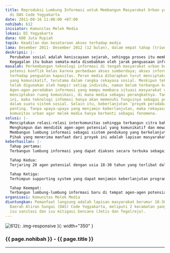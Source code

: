 ```yaml
---
title: Reproduksi Lumbung Informasi untuk Membangun Masyarakat Urban yang Komunikatif
  di DAS Code Yogyakarta
date: 2011-09-16 11:08:00 +07:00
nohibah: 612
inisiator: Komunitas Melek Media
lokasi: DI Yogyakarta
dana: 600 Juta Rupiah
topik: Keadilan dan kesetaraan akses terhadap media
lama: Desember 2011- Desember 2012 (12 bulan), dalam empat tahap (triwulan).
deskripsi: |-
  Perubahan sosial adalah keniscayaan sejarah, sehingga proses itu membutuhkan rekayasa sosial. Perubahan sosial, dalam konteks modernisasi, memerlukan prasyarat berupa perubahan perspektif masyarakat terhadap diri dan lingkungannya. Perubahan perspektif tersebut hanya mungkin terjadi ketika masyarakat mampu menerima, mengolah, dan menggunakan informasi. Media berperan dalam mengubah perspektif masyarakat untuk rekayasa sosial. Media bekerja dalam ranah kesadaran. Artinya, jika sebuah rekayasa sosial melalui media tidak sampai mengubah kesadaran masyarakat secara signifikans, berarti media telah gagal menjalankan fungsinya sebagai agen peradaban informasi.
  Kegagalan itu bukan semata-mata disebabkan oleh jarak penguasaan infrastruktur antara masyarakat melek media dengan masyarakat yang belum terjangkau media, tetapi juga oleh ketidakpahaman agen-agen peradaban informasi pada kondisi masyarakat yang sesungguhnya, terutama masyarakat yang dikategorikan belum melek media. Jika hal ini tak disadari oleh agen-agen peradaban informasi, maka jarak sosial antara kedua kategori masyarakat tersebut masih terus terpelihara. Selama ini, kapasitas agen-agen peradaban yang memadai untuk menjembatani modernisasi adalah kelas menengah, atau setidaknya kaum terpelajar. Tetapi, tidak menutup kemungkinan terjadi kesetaraan kapasitas antara kedua golongan masyarakat itu, hanya saja dibutuhkan waktu lebih lama karena terjadi perbenturan kebudayaan mengingat modernisasi sesungguhnya berada dalam wilayah psikologi sosial.
masalah: Perkembangan teknologi informasi di tengah masyarakat urban belum mengeliminasi
  potensi konflik kelas karena perbedaan akses sumberdaya; akses informasi; dan akses
  terhadap penguatan kapasitas. Peran media diharapkan turut menciptakan masyarakat
  yang komunikatif, terutama dalam rangka rekayasa sosial. Meskipun teknologi informasi
  telah digunakan oleh hampir setiap individu, namun belum terbangun kesadaran kolektif.
  Agen-agen peradaban informasi yang mampu membaca situasi masyarakat dibutuhkan untuk
  menciptakan ruang komunikasi, di mana media sebagai perangkatnya. Tanpa kapasitas
  ini, maka teknologi infomasi hanya akan memenuhi fungsinya sebagai perangkat keras
  dalam suatu sistem sosial. Selain itu, keberlanjutan ‘proyek peradaban’ ini menjadi
  penting. Tanpa upaya-upaya yang menjamin keberlanjutan, maka rekayasa sosial untuk
  komunitas urban agar melek media hanya berhenti sebagai fenomena.
solusi: |-
  Menciptakan relasi-relasi interkomunitas sehingga terbangun citra bahwa penguasaan terhadap media merupakan kebutuhan bersama dalam menjawab kebutuhan-kebutuhan masyarakat setempat.
  Menghimpun dan mendidik agen-agen potensial yang komunikatif dan mewakili kepentingan komunitas.
  Membangun lumbung informasi sebagai sistem pendukung yang berkelanjutan.
  Pihak yang menerima manfaat dari proyek ini adalah lapisan masyarakat berumur 18-30 tahun, di Daerah Aliran Sungai (DAS) Code Yogyakarta, meliputi 2 kecamatan yang kental dengan isu sanitasi dan isu mitigasi bencana (Jetis dan Tegalrejo).
keberhasilan: |-
  Tahap pertama:
  Terbangun lumbung informasi yang dapat diakses secara terbuka sebagai habitat awal, berupa tempat dengan sarana 3-5 perangkat komputer yang dapat terhubung dengan dunia maya.

  Tahap Kedua:
  Terjaring 20 agen potensial dengan usia 18-30 tahun yang terlibat dalam aktivitas belajar bersama secara rutin (hingga tahap keempat program ini) disertai penugasan lapangan di tempat masing-masing.

  Tahap Ketiga:
  Terhimpun supporting system yang dapat menjamin keberlanjutan program.

  Tahap Keempat:
  Terbangun lumbung-lumbung informasi baru di tempat agen-agen potensial itu berasal dan beraktivitas sehari-hari.
organisasi: Komunitas Melek Media
diuntungkan: Pemanfaat langsung adalah lapisan masyarakat berumur 18-30 tahun, di
  Daerah Aliran Sungai (DAS) Code Yogyakarta, meliputi 2 kecamatan yang kental dengan
  isu sanitasi dan isu mitigasi bencana (Jetis dan Tegalrejo).
---
```


![612](/static/img/hibahcmb/612.png){: .img-responsive }{: width="350" }

### {{ page.nohibah }} - {{ page.title }}

---
